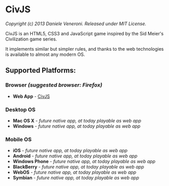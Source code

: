 # CivJS

_Copyright (c) 2013 Daniele Veneroni. Released under MIT License._

CivJS is an HTML5, CSS3 and JavaScript game inspired by the Sid Meier's Civilization game series.

It implements similar but simpler rules, and thanks to the web technologies is available to almost any modern OS.

## Supported Platforms:

### Browser _(suggested browser: Firefox)_
* **Web App** - [CivJS](http://civjs.venerons.altervista.org)

### Desktop OS
* **Mac OS X** - _future native app, at today playable as web app_
* **Windows** - _future native app, at today playable as web app_

### Mobile OS
* **iOS** - _future native app, at today playable as web app_
* **Android** - _future native app, at today playable as web app_
* **Windows Phone** - _future native app, at today playable as web app_
* **BlackBerry** - _future native app, at today playable as web app_
* **WebOS** - _future native app, at today playable as web app_
* **Symbian** - _future native app, at today playable as web app_